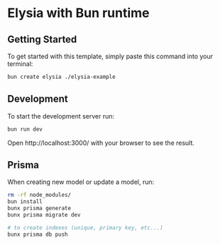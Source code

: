 # Elysia with Bun runtime

## Getting Started

To get started with this template, simply paste this command into your terminal:

```bash
bun create elysia ./elysia-example
```

## Development

To start the development server run:

```bash
bun run dev
```

Open http://localhost:3000/ with your browser to see the result.

## Prisma

When creating new model or update a model, run:

```bash
rm -rf node_modules/
bun install
bunx prisma generate
bunx prisma migrate dev

# to create indexes (unique, primary key, etc...)
bunx prisma db push
```
